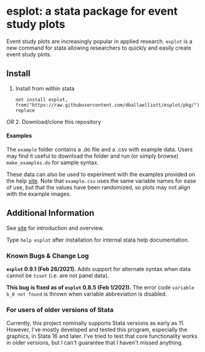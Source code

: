 # esplot: a stata package for event study plots

Event study plots are increasingly popular in applied research. `esplot` is a new command for stata allowing researchers to quickly and easily create event study plots.

## Install

1. Install from within stata

   `net install esplot, from("https://raw.githubusercontent.com/dballaelliott/esplot/pkg/") replace`

*OR* 2. Download/clone this repository

#### Examples

The `example` folder contains a .do file and a .csv with example data. Users may find it useful to download the folder and run (or simply browse) `make_examples.do` for sample syntax.

These data can also be used to experiment with the examples provided on the help [site](https://dballaelliott.github.io/esplot). Note that `example.csv` uses the same variable names for ease of use, but that the values have been randomized, so plots may not align with the example images.

## Additional Information

See [site](https://dballaelliott.github.io/esplot) for introduction and overview.

Type `help esplot` after installation for internal stata help documentation.

### Known Bugs & Change Log 


**`esplot` 0.9.1 (Feb 26/2021).** Adds support for alternate syntax when data cannot be `tsset` (i.e. are not panel data). 

**This bug is fixed as of `esplot` 0.8.5 (Feb 1/2021).** The error code `variable b_0 not found` is thrown when variable abbreviation is disabled. 

### For users of older versions of Stata

Currently, this project nominally supports Stata versions as early as 11.
However, I've mostly developed and tested this program, especially the graphics, in Stata 16 and later.
I've tried to test that core functionality works in older versions, but I can't guarantee that I haven't missed anything.
